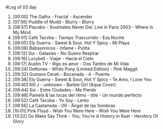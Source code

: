#Log of 03 day

1. [00:00] The Oaths - Fractal - Ascender
1. [07:56] Puddle of Mudd - Blurry - Blurry
1. [08:57] Placebo - Soulmates Never Die: Live in Paris 2003 - Where Is My Mind
1. [09:01] Café Tacvba - Tiempo Trascurrido - Esa Noche
1. [09:05] Ely Guerra - Sweet & Sour, Hot Y Spicy - Mi Playa
1. [09:08] Babasónicos - Infame - Putita
1. [09:12] Sui - Galaxias - No Quiero Respirar
1. [09:16] Lucybell - Viajar - Hacia el Cielo
1. [09:17] Austin TV - Rigo es amor - Dos Tardes de Mi Vida
1. [09:24] Deftones - White Pony (Limited Edition) - Pink Maggit
1. [09:32] Gustavo Cerati - Bocanada - 4 - Puente
1. [09:36] Ely Guerra - Sweet & Sour, Hot Y Spicy - Te Amo, I Love You
1. [09:40] KIll J - unknown - Barbie Girl (Aqua Cover)
1. [09:44] Súi - Entre Ciudades - Me Pierdo
1. [09:48] Pamela & las locas del ritmo - title - Un mundo perfecto
1. [09:52] Café Tacvba - Yo Soy - Lento
1. [09:56] La Castañeda - 09 - Ángel de las Sombras
1. [10:01] Pink Floyd - Wish You Were Here - Wish You Were Here
1. [13:22] Do Make Say Think - You, You're A History In Rust - Herstory Of Glory
